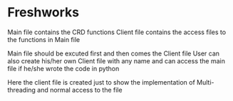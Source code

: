 # Freshworks

Main file contains the CRD functions
Client file contains the access files to the functions in Main file

Main file should be excuted first and then comes the Client file
User can also create his/her own Client file with any name and can access the main file if he/she wrote the code in python

Here the client file is created just to show the implementation of Multi-threading and normal access to the file
